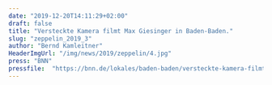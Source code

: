 ```yaml
---
date: "2019-12-20T14:11:29+02:00"
draft: false
title: "Versteckte Kamera filmt Max Giesinger in Baden-Baden."
slug: "zeppelin_2019_3"
author: "Bernd Kamleitner"
HeaderImgUrl: "/img/news/2019/zeppelin/4.jpg"
press: "BNN"
pressfile:  "https://bnn.de/lokales/baden-baden/versteckte-kamera-filmt-max-giesinger-in-baden-baden"
---
```


